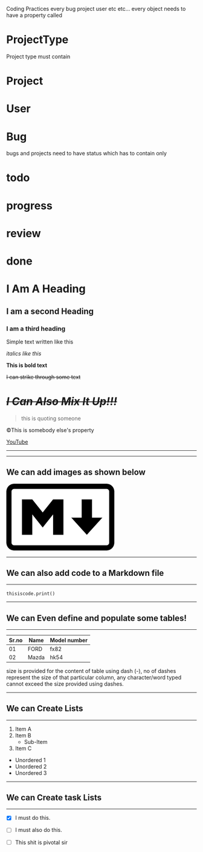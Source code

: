 Coding Practices
every bug project user etc etc... every object needs to have a property called 
# ProjectType

Project type must contain
# Project
# User
# Bug

bugs and projects need to have status which has to contain only

# todo
# progress
# review
# done








# I Am A Heading

## I am a second Heading

### I am a third heading

Simple text written like this

_italics like this_

**This is bold text**

~~I can strike through some text~~

# ~~_I Can Also Mix It Up!!!_~~

> this is quoting someone

&copy;This is somebody else's property

[YouTube](https://www.youtube.com“Youtube”)

---

---

## We can add images as shown below

![Image](MArkdownLanguage.png)

---

## We can also add code to a Markdown file

---

`thisiscode.print()`

---

## We can Even define and populate some tables!

---

| Sr.no | Name  | Model number |
| ----- | ----- | ------------ |
| 01    | FORD  | fx82         |
| 02    | Mazda | hk54         |

size is provided for the content of table using dash (-), no of dashes represent the size of that particular column, any character/word typed cannot exceed the size provided using dashes.

---

## We can Create Lists

---

1. Item A
2. Item B
   - Sub-Item
3. Item C

- Unordered 1
- Unordered 2
- Unordered 3

---

## We can Create task Lists

---

- [x] I must do this.
- [ ] I must also do this.
- [ ] This shit is pivotal sir



